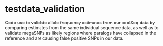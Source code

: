# testdata_validation

Code use to validate allele frequency estimates from our poolSeq data by comparing estimates from the same individual sequence data, as well as to validate megaSNPs as likely regions where paralogs have collapsed in the reference and are causing false positive SNPs in our data.
